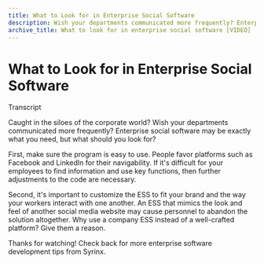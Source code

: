 ```yaml
---
title: What to Look for in Enterprise Social Software
description: Wish your departments communicated more frequently? Enterprise social software may be exactly what you need, but what should you look for?
archive_title: What to look for in enterprise social software [VIDEO]
---
```


# What to Look for in Enterprise Social Software

Transcript

Caught in the siloes of the corporate world? Wish your departments communicated more frequently? Enterprise social software may be exactly what you need, but what should you look for?  

First, make sure the program is easy to use. People favor platforms such as Facebook and LinkedIn for their navigability. If it's difficult for your employees to find information and use key functions, then further adjustments to the code are necessary.  

Second, it's important to customize the ESS to fit your brand and the way your workers interact with one another. An ESS that mimics the look and feel of another social media website may cause personnel to abandon the solution altogether. Why use a company ESS instead of a well-crafted platform? Give them a reason.  

Thanks for watching! Check back for more enterprise software development tips from Syrinx.
